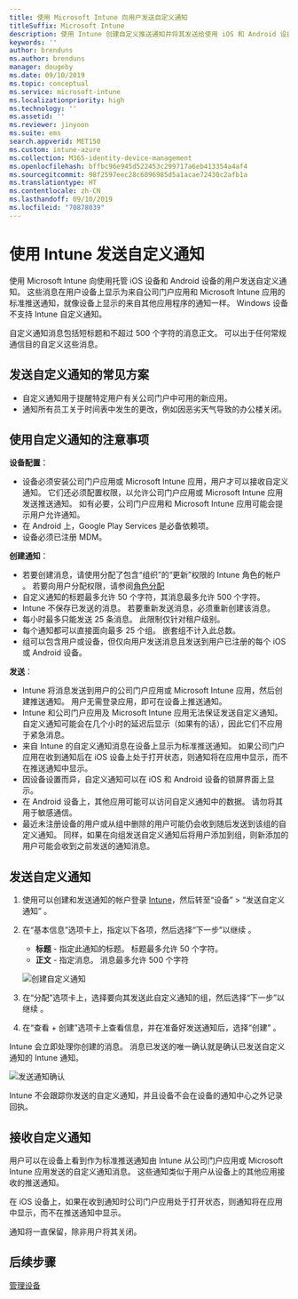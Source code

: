 ```yaml
---
title: 使用 Microsoft Intune 向用户发送自定义通知
titleSuffix: Microsoft Intune
description: 使用 Intune 创建自定义推送通知并将其发送给使用 iOS 和 Android 设备的用户
keywords: ''
author: brenduns
ms.author: brenduns
manager: dougeby
ms.date: 09/10/2019
ms.topic: conceptual
ms.service: microsoft-intune
ms.localizationpriority: high
ms.technology: ''
ms.assetid: ''
ms.reviewer: jinyoon
ms.suite: ems
search.appverid: MET150
ms.custom: intune-azure
ms.collection: M365-identity-device-management
ms.openlocfilehash: bffbc96e945d522453c299717a6eb413354a4af4
ms.sourcegitcommit: 98f2597eec28c6096985d5a1acae72430c2afb1a
ms.translationtype: HT
ms.contentlocale: zh-CN
ms.lasthandoff: 09/10/2019
ms.locfileid: "70878039"
---
```

# <a name="send-custom-notifications-in-intune"></a>使用 Intune 发送自定义通知  

使用 Microsoft Intune 向使用托管 iOS 设备和 Android 设备的用户发送自定义通知。 这些消息在用户设备上显示为来自公司门户应用和 Microsoft Intune 应用的标准推送通知，就像设备上显示的来自其他应用程序的通知一样。 Windows 设备不支持 Intune 自定义通知。   

自定义通知消息包括短标题和不超过 500 个字符的消息正文。 可以出于任何常规通信目的自定义这些消息。

## <a name="common-scenarios-for-sending-custom-notifications"></a>发送自定义通知的常见方案  

- 自定义通知用于提醒特定用户有关公司门户中可用的新应用。  
- 通知所有员工关于时间表中发生的更改，例如因恶劣天气导致的办公楼关闭。  

## <a name="considerations-for-using-custom-notifications"></a>使用自定义通知的注意事项  

**设备配置**：  
- 设备必须安装公司门户应用或 Microsoft Intune 应用，用户才可以接收自定义通知。 它们还必须配置权限，以允许公司门户应用或 Microsoft Intune 应用发送推送通知。 如有必要，公司门户应用和 Microsoft Intune 应用可能会提示用户允许通知。  
- 在 Android 上，Google Play Services 是必备依赖项。  
- 设备必须已注册 MDM。

**创建通知**：  
- 若要创建消息，请使用分配了包含“组织”的“更新”权限的 Intune 角色的帐户   。 若要向用户分配权限，请参阅[角色分配](role-based-access-control.md#role-assignments)  
- 自定义通知的标题最多允许 50 个字符，其消息最多允许 500 个字符。  
- Intune 不保存已发送的消息。 若要重新发送消息，必须重新创建该消息。  
- 每小时最多只能发送 25 条消息。 此限制仅针对租户级别。  
- 每个通知都可以直接面向最多 25 个组。 嵌套组不计入此总数。  
- 组可以包含用户或设备，但仅向用户发送消息且发送到用户已注册的每个 iOS 或 Android 设备。  

**发送**：  
- Intune 将消息发送到用户的公司门户应用或 Microsoft Intune 应用，然后创建推送通知。 用户无需登录应用，即可在设备上推送通知。  
- Intune 和公司门户应用及 Microsoft Intune 应用无法保证发送自定义通知。 自定义通知可能会在几个小时的延迟后显示（如果有的话），因此它们不应用于紧急消息。  
- 来自 Intune 的自定义通知消息在设备上显示为标准推送通知。 如果公司门户应用在收到通知后在 iOS 设备上处于打开状态，则通知将在应用中显示，而不在推送通知中显示。  
- 因设备设置而异，自定义通知可以在 iOS 和 Android 设备的锁屏界面上显示。  
- 在 Android 设备上，其他应用可能可以访问自定义通知中的数据。 请勿将其用于敏感通信。  
- 最近未注册设备的用户或从组中删除的用户可能仍会收到随后发送到该组的自定义通知。  同样，如果在向组发送自定义通知后将用户添加到组，则新添加的用户可能会收到之前发送的通知消息。  

## <a name="send-a-custom-notification"></a>发送自定义通知  

1. 使用可以创建和发送通知的帐户登录 [Intune](https://go.microsoft.com/fwlink/?linkid=2090973)，然后转至“设备” > “发送自定义通知”   。  

2. 在“基本信息”选项卡上，指定以下各项，然后选择“下一步”以继续  。  
   - **标题** - 指定此通知的标题。 标题最多允许 50 个字符。  
   - **正文** - 指定消息。 消息最多允许 500 个字符

   ![创建自定义通知](./media/custom-notifications/custom-notifications.png)  

3. 在“分配”选项卡上，选择要向其发送此自定义通知的组，然后选择“下一步”以继续  。  

4. 在“查看 + 创建”选项卡上查看信息，并在准备好发送通知后，选择“创建”   。  

Intune 会立即处理你创建的消息。 消息已发送的唯一确认就是确认已发送自定义通知的 Intune 通知。  

![发送通知确认](./media/custom-notifications/notification-sent.png)  

Intune 不会跟踪你发送的自定义通知，并且设备不会在设备的通知中心之外记录回执。  

## <a name="receive-a-custom-notification"></a>接收自定义通知  

用户可以在设备上看到作为标准推送通知由 Intune 从公司门户应用或 Microsoft Intune 应用发送的自定义通知消息。 这些通知类似于用户从设备上的其他应用接收的推送通知。  

在 iOS 设备上，如果在收到通知时公司门户应用处于打开状态，则通知将在应用中显示，而不在推送通知中显示。  

通知将一直保留，除非用户将其关闭。  

## <a name="next-steps"></a>后续步骤  
[管理设备](device-management.md)
